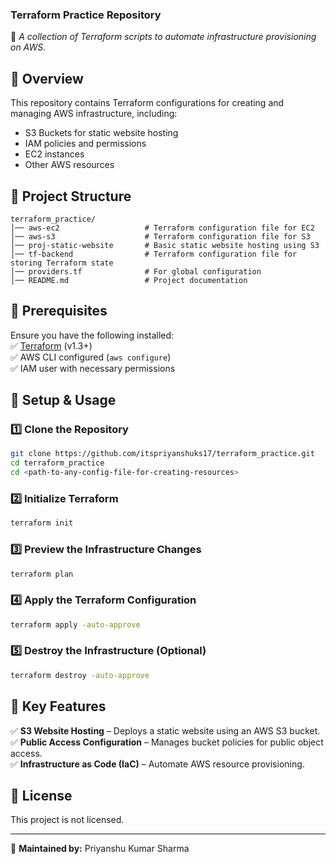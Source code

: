 ### **Terraform Practice Repository**  
📌 *A collection of Terraform scripts to automate infrastructure provisioning on AWS.*

## 🚀 **Overview**  
This repository contains Terraform configurations for creating and managing AWS infrastructure, including:  
- S3 Buckets for static website hosting  
- IAM policies and permissions  
- EC2 instances  
- Other AWS resources  

## 📁 **Project Structure**  
```
terraform_practice/
│── aws-ec2                   # Terraform configuration file for EC2
│── aws-s3                    # Terraform configuration file for S3
│── proj-static-website       # Basic static website hosting using S3
│── tf-backend                # Terraform configuration file for storing Terraform state
│── providers.tf              # For global configuration
│── README.md                 # Project documentation

```

## 📌 **Prerequisites**  
Ensure you have the following installed:  
✅ [Terraform](https://developer.hashicorp.com/terraform/downloads) (v1.3+)  
✅ AWS CLI configured (`aws configure`)  
✅ IAM user with necessary permissions  

## 🔧 **Setup & Usage**  
### **1️⃣ Clone the Repository**  
```sh
git clone https://github.com/itspriyanshuks17/terraform_practice.git
cd terraform_practice
cd <path-to-any-config-file-for-creating-resources>
```

### **2️⃣ Initialize Terraform**  
```sh
terraform init
```

### **3️⃣ Preview the Infrastructure Changes**  
```sh
terraform plan
```

### **4️⃣ Apply the Terraform Configuration**  
```sh
terraform apply -auto-approve
```

### **5️⃣ Destroy the Infrastructure (Optional)**  
```sh
terraform destroy -auto-approve
```

## 🎯 **Key Features**  
✅ **S3 Website Hosting** – Deploys a static website using an AWS S3 bucket.  
✅ **Public Access Configuration** – Manages bucket policies for public object access.  
✅ **Infrastructure as Code (IaC)** – Automate AWS resource provisioning.  

## 📜 **License**  
This project is not licensed.  

---
📖 **Maintained by:** Priyanshu Kumar Sharma
